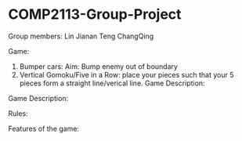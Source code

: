 # COMP2113-Group-Project
Group members:
Lin Jianan
Teng ChangQing

Game:
1. Bumper cars: Aim: Bump enemy out of boundary
2. Vertical Gomoku/Five in a Row: place your pieces such that your 5 pieces form a straight line/verical line.
Game Description:

Game Description:

Rules:

Features of the game:


